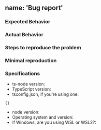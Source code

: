 name: 'Bug report'
---

### Expected Behavior



### Actual Behavior



### Steps to reproduce the problem



### Minimal reproduction



<!--

This link explains why we ask for a minimal reproduction.  Thank you in advance!
https://gist.github.com/Rich-Harris/88c5fc2ac6dc941b22e7996af05d70ff

You can create a reproduction here:
https://github.com/TypeStrong/ts-node-repros
-->

### Specifications

* ts-node version:
* TypeScript version:
* tsconfig.json, if you're using one:
```
{}
```
* node version:
* Operating system and version:
* If Windows, are you using WSL or WSL2?:
